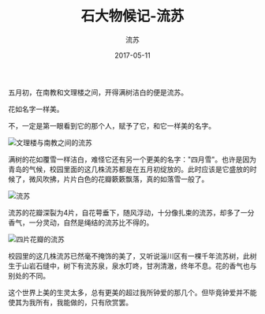 ﻿---
layout: post
title: '石大物候记-流苏'
subtitle: '流苏'
date: 2017-05-11
categories: UpcPhenology
cover: 'http://s1.sinaimg.cn/large/006ahCWbzy7aYWzozJYde'
tags: 石大物候记 流苏
---

五月初，在南教和文理楼之间，开得满树洁白的便是流苏。

花如名字一样美。

不，一定是第一眼看到它的那个人，赋予了它，和它一样美的名字。

![文理楼与南教之间的流苏][1]

满树的花如覆雪一样洁白，难怪它还有另一个更美的名字："四月雪"。也许是因为青岛的气候，校园里面的这几株流苏都是在五月初绽放的。此时应该是它盛放的时候了，微风吹拂，片片白色的花瓣簌簌飘落，真的如落雪一般了。

![流苏][2]

流苏的花瓣深裂为4片，自花萼垂下，随风浮动，十分像扎束的流苏，却多了一分香气，一分灵动，自然是绳结的流苏比不得的。

![四片花瓣的流苏][3]

校园里的这几株流苏已然毫不掩饰的美了，又听说淄川区有一棵千年流苏树，此树生于山岩石缝中，树下有流苏泉，泉水叮咚，甘冽清澈，终年不息。花的香气也与别处的不同。

这个世界上美的生灵太多，总有更美的超过我所钟爱的那几个。但毕竟钟爱并不能使其为我所有，我能做的，只有欣赏罢。


  [1]: http://s1.sinaimg.cn/large/006ahCWbzy7aYWA6VL61c
  [2]: http://s1.sinaimg.cn/large/006ahCWbzy7b1hyQhr6f4
  [3]: http://s1.sinaimg.cn/large/006ahCWbzy7b1hxV2Arc3